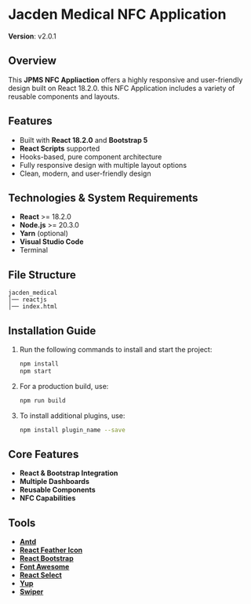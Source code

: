 
Jacden Medical NFC Application
========================

**Version**: v2.0.1  

Overview
--------

This **JPMS NFC Appliaction** offers a highly responsive and user-friendly design built on React 18.2.0. this NFC Application includes a variety of reusable components and layouts. 

Features
--------

*   Built with **React 18.2.0** and **Bootstrap 5**
*   **React Scripts** supported
*   Hooks-based, pure component architecture
*   Fully responsive design with multiple layout options
*   Clean, modern, and user-friendly design

Technologies & System Requirements
----------------------------------

*   **React** >= 18.2.0
*   **Node.js** >= 20.3.0
*   **Yarn** (optional)
*   **Visual Studio Code**
*   Terminal

File Structure
--------------

```plaintext
jacden_medical
│── reactjs
│── index.html
```

Installation Guide
------------------
    
1.  Run the following commands to install and start the project:
    
    ```bash
    npm install
    npm start
    ```
    
4.  For a production build, use:
    
    ```bash
    npm run build
    ```
    
5.  To install additional plugins, use:
    
    ```bash
    npm install plugin_name --save
    ```
    
Core Features
-------------

*   **React & Bootstrap Integration**
*   **Multiple Dashboards**
*   **Reusable Components**
*   **NFC Capabilities**

Tools
-------

*   **[Antd](https://www.npmjs.com/package/antd)**
*   **[React Feather Icon](https://www.npmjs.com/package/antd)**
*   **[React Bootstrap](https://www.npmjs.com/package/react-bootstrap)**
*   **[Font Awesome](http://fortawesome.github.io/Font-Awesome/)**
*   **[React Select](https://www.npmjs.com/package/react-select)**
*   **[Yup](https://www.npmjs.com/package/yup)**
*   **[Swiper](https://www.npmjs.com/package/swiper)**
